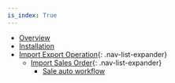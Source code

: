```yaml
---
is_index: True
---
```


- [Overview](overview/1-overview.md)
- [Installation](installation/2-installation.md)
- [Import Export Operation](import-export-operations/4-import-export-operations.md){: .nav-list-expander}
  - [Import Sales Order](import-export-operations/4-9-import-sale-order.md){: .nav-list-expander}
    - [Sale auto workflow](import-export-operations/4-9-1-sales-auto-workflow.md)
